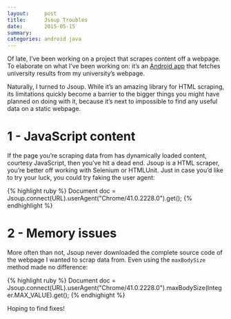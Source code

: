 ```yaml
---
layout:     post
title:      Jsoup Troubles
date:       2015-05-15
summary:
categories: android java
---
```


Of late, I’ve been working on a project that scrapes content off a webpage. To elaborate on what I’ve been working on: it’s an [Android app](https://github.com/sravan953/Fast-VTU-Results) that fetches university results from my university’s webpage.

Naturally, I turned to Jsoup. While it’s an amazing library for HTML scraping, its limitations quickly become a barrier to the bigger things you might have planned on doing with it, because it’s next to impossible to find any useful data on a static webpage.

# 1 - JavaScript content

If the page you’re scraping data from has dynamically loaded content, courtesy JavaScript, then you’ve hit a dead end. Jsoup is a HTML scraper, you’re better off working with Selenium or HTMLUnit. Just in case you’d like to try your luck, you could try faking the user agent:

{% highlight ruby %}
Document doc = Jsoup.connect(URL).userAgent("Chrome/41.0.2228.0").get();
{% endhighlight %}

# 2 - Memory issues

More often than not, Jsoup never downloaded the complete source code of the webpage I wanted to scrap data from. Even using the `maxBodySize` method made no difference:

{% highlight ruby %}
Document doc = Jsoup.connect(URL).userAgent("Chrome/41.0.2228.0").maxBodySize(Integer.MAX_VALUE).get();
{% endhighight %}

Hoping to find fixes!
